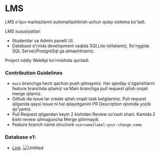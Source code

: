 # LMS

LMS o'quv markazlarini automatlashtirish uchun qulay sistema bo'ladi.

LMS xususiyatlari
- Studentlar va Admin panelli UI.
- Database o'rnida development vaqtda SQLLite ishlatamiz, So'nggida SQL Server/PostgreSql ga almashtiramiz. 

Project oddiy WebApi ko'rinishida quriladi.

### Contribution Guidelines
- `main` branchga hech qachon push qilmaymiz. Har qanday o'zgarishlarni feature branchda qilamiz va Main branchga pull request qilish orqali merge qilamiz.
- Github da issue lar create qilish orqali task belgilarmiz. Pull request qilganda qaysi Issue ni hal qilayotganini PR Description qismida yozib qo'yamiz.
- Pull Request qilgandan keyin 2 kishidan Review so'rash shart. Kamida 2 kishi review qilmaguncha Merge qilinmaydi.
- Feature branch name structure `username`/`label`-`your-change-name`

### Database v1: 
- [Link](https://dbdiagram.io/d/653bacedffbf5169f096a3d0).
![Untitled](https://github.com/Lazies-Team/LMS/assets/107931170/301cd377-eedc-4378-ac1b-2de72ebabeee)




